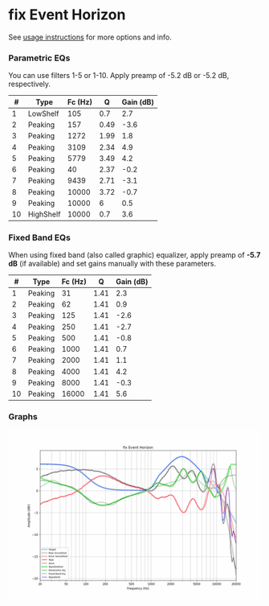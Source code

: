 # fix Event Horizon
See [usage instructions](https://github.com/jaakkopasanen/AutoEq#usage) for more options and info.

### Parametric EQs
You can use filters 1-5 or 1-10. Apply preamp of -5.2 dB or -5.2 dB, respectively.

|   # | Type      |   Fc (Hz) |    Q |   Gain (dB) |
|-----|-----------|-----------|------|-------------|
|   1 | LowShelf  |       105 | 0.7  |         2.7 |
|   2 | Peaking   |       157 | 0.49 |        -3.6 |
|   3 | Peaking   |      1272 | 1.99 |         1.8 |
|   4 | Peaking   |      3109 | 2.34 |         4.9 |
|   5 | Peaking   |      5779 | 3.49 |         4.2 |
|   6 | Peaking   |        40 | 2.37 |        -0.2 |
|   7 | Peaking   |      9439 | 2.71 |        -3.1 |
|   8 | Peaking   |     10000 | 3.72 |        -0.7 |
|   9 | Peaking   |     10000 | 6    |         0.5 |
|  10 | HighShelf |     10000 | 0.7  |         3.6 |

### Fixed Band EQs
When using fixed band (also called graphic) equalizer, apply preamp of **-5.7 dB** (if available) and set gains manually with these parameters.

|   # | Type    |   Fc (Hz) |    Q |   Gain (dB) |
|-----|---------|-----------|------|-------------|
|   1 | Peaking |        31 | 1.41 |         2.3 |
|   2 | Peaking |        62 | 1.41 |         0.9 |
|   3 | Peaking |       125 | 1.41 |        -2.6 |
|   4 | Peaking |       250 | 1.41 |        -2.7 |
|   5 | Peaking |       500 | 1.41 |        -0.8 |
|   6 | Peaking |      1000 | 1.41 |         0.7 |
|   7 | Peaking |      2000 | 1.41 |         1.1 |
|   8 | Peaking |      4000 | 1.41 |         4.2 |
|   9 | Peaking |      8000 | 1.41 |        -0.3 |
|  10 | Peaking |     16000 | 1.41 |         5.6 |

### Graphs
![](./fix%20Event%20Horizon.png)
